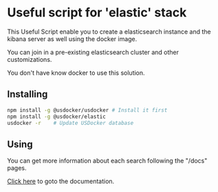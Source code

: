 # Useful script for 'elastic' stack

This Useful Script enable you to create a elasticsearch instance and the kibana server as well 
using the docker image.

You can join in a pre-existing elasticsearch cluster and other customizations.

You don't have know docker to use this solution.


## Installing

```bash
npm install -g @usdocker/usdocker # Install it first
npm install -g @usdocker/elastic
usdocker -r    # Update USDocker database
```

## Using

You can get more information about each search following the
"/docs" pages. 

[Click here](https://github.com/usdocker/usdocker-elastic/tree/master/docs) to goto the documentation.

